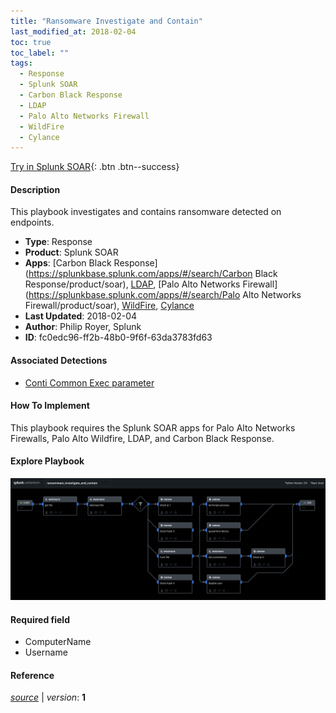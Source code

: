 ```yaml
---
title: "Ransomware Investigate and Contain"
last_modified_at: 2018-02-04
toc: true
toc_label: ""
tags:
  - Response
  - Splunk SOAR
  - Carbon Black Response
  - LDAP
  - Palo Alto Networks Firewall
  - WildFire
  - Cylance
---
```


[Try in Splunk SOAR](https://www.splunk.com/en_us/software/splunk-security-orchestration-and-automation.html){: .btn .btn--success}

#### Description

This playbook investigates and contains ransomware detected on endpoints.

- **Type**: Response
- **Product**: Splunk SOAR
- **Apps**: [Carbon Black Response](https://splunkbase.splunk.com/apps/#/search/Carbon Black Response/product/soar), [LDAP](https://splunkbase.splunk.com/apps/#/search/LDAP/product/soar), [Palo Alto Networks Firewall](https://splunkbase.splunk.com/apps/#/search/Palo Alto Networks Firewall/product/soar), [WildFire](https://splunkbase.splunk.com/apps/#/search/WildFire/product/soar), [Cylance](https://splunkbase.splunk.com/apps/#/search/Cylance/product/soar)
- **Last Updated**: 2018-02-04
- **Author**: Philip Royer, Splunk
- **ID**: fc0edc96-ff2b-48b0-9f6f-63da3783fd63

#### Associated Detections





















































































































































































* [Conti Common Exec parameter](/endpoint/624919bc-c382-11eb-adcc-acde48001122/)


















































































































































































































































































































































































































































































































































































































































































































































































































































































































































































































































































































































































































































































#### How To Implement
This playbook requires the Splunk SOAR apps for Palo Alto Networks Firewalls, Palo Alto Wildfire, LDAP, and Carbon Black Response.


#### Explore Playbook

![explore](https://raw.githubusercontent.com/splunk/security_content/develop/playbooks/ransomware_investigate_and_contain.png)

#### Required field
* ComputerName
* Username


#### Reference



[*source*](https://github.com/splunk/security_content/tree/develop/playbooks/ransomware_investigate_and_contain.yml) \| *version*: **1**